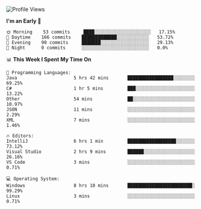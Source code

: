<!--START_SECTION:waka-->
![Profile Views](http://img.shields.io/badge/Profile%20Views-49-blue)

**I'm an Early 🐤** 

```text
🌞 Morning    53 commits     ████░░░░░░░░░░░░░░░░░░░░░   17.15% 
🌆 Daytime    166 commits    █████████████░░░░░░░░░░░░   53.72% 
🌃 Evening    90 commits     ███████░░░░░░░░░░░░░░░░░░   29.13% 
🌙 Night      0 commits      ░░░░░░░░░░░░░░░░░░░░░░░░░   0.0%

```


📊 **This Week I Spent My Time On** 

```text
💬 Programming Languages: 
Java                     5 hrs 42 mins       █████████████████░░░░░░░░   69.25% 
C#                       1 hr 5 mins         ███░░░░░░░░░░░░░░░░░░░░░░   13.22% 
Other                    54 mins             ██░░░░░░░░░░░░░░░░░░░░░░░   10.97% 
JSON                     11 mins             ░░░░░░░░░░░░░░░░░░░░░░░░░   2.29% 
XML                      7 mins              ░░░░░░░░░░░░░░░░░░░░░░░░░   1.46%

🔥 Editors: 
IntelliJ                 6 hrs 1 min         ██████████████████░░░░░░░   73.12% 
Visual Studio            2 hrs 9 mins        ██████░░░░░░░░░░░░░░░░░░░   26.16% 
VS Code                  3 mins              ░░░░░░░░░░░░░░░░░░░░░░░░░   0.71%

💻 Operating System: 
Windows                  8 hrs 10 mins       ████████████████████████░   99.29% 
Linux                    3 mins              ░░░░░░░░░░░░░░░░░░░░░░░░░   0.71%

```


<!--END_SECTION:waka-->
